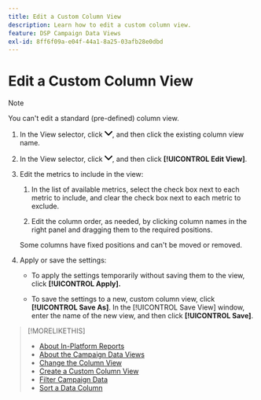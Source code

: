 ```yaml
---
title: Edit a Custom Column View
description: Learn how to edit a custom column view.
feature: DSP Campaign Data Views
exl-id: 8ff6f09a-e04f-44a1-8a25-03afb28e0dbd
---
```

# Edit a Custom Column View

>[!NOTE]
>
>You can't edit a standard (pre-defined) column view.

1. In the View selector, click ![down arrow](/help/dsp/assets/chevron-down.png), and then click the existing column view name.

1. In the View selector, click ![down arrow](/help/dsp/assets/chevron-down.png), and then click **[!UICONTROL Edit View]**.

1. Edit the metrics to include in the view:

    1. In the list of available metrics, select the check box next to each metric to include, and clear the check box next to each metric to exclude.

    1. Edit the column order, as needed, by clicking column names in the right panel and dragging them to the required positions.

   Some columns have fixed positions and can't be moved or removed.

1. Apply or save the settings:

    * To apply the settings temporarily without saving them to the view, click **[!UICONTROL Apply].**
    
    * To save the settings to a new, custom column view, click **[!UICONTROL Save As]**. In the [!UICONTROL Save View] window, enter the name of the new view, and then click **[!UICONTROL Save]**.

>[!MORELIKETHIS]
>
>* [About In-Platform Reports](campaign-reports-about.md)
>* [About the Campaign Data Views](campaign-data-views-about.md)
>* [Change the Column View](column-view-change.md)
>* [Create a Custom Column View](column-view-create.md)
>* [Filter Campaign Data](campaign-data-filter.md)
>* [Sort a Data Column](campaign-data-sort.md)
